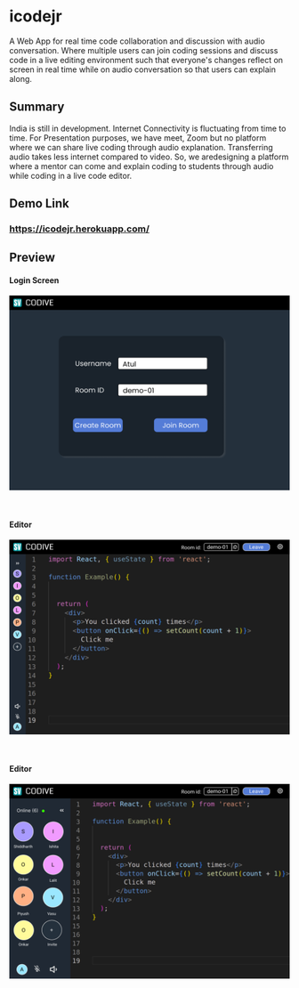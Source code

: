 # icodejr

A Web App for real time code collaboration and discussion with audio conversation. Where multiple users can join coding sessions and discuss code in a live editing environment such that everyone's changes reflect on screen in real time while on audio conversation so that users can explain along.

## Summary

India is still in development. Internet Connectivity is fluctuating from time to time. For Presentation purposes, we have meet, Zoom but no platform where we can share live coding through audio explanation. Transferring audio takes less internet compared to video. So, we aredesigning a platform where a mentor can come and explain coding to students through audio while coding in a live code editor.

## Demo Link 

### https://icodejr.herokuapp.com/

## Preview 

#### Login Screen
<p align="center">
<img src ="https://github.com/mohitchandak/icodejr/blob/main/assests/Login%20Screen.png" width = "600px"  height = "350px" >
</p>
<br>

#### Editor
<p align="center">
   <img src ="https://github.com/mohitchandak/icodejr/blob/main/assests/Editor-1.png" width = "600px"  height = "350px">
</p>
<br>

#### Editor
<p align="center">
<img src ="https://github.com/mohitchandak/icodejr/blob/main/assests/Editor.png" width = "600px"  height = "350px">
</p>
<br>


